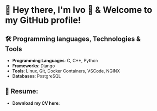 # 👋 Hey there, I'm Ivo 👋 & Welcome to my GitHub profile!

## 🛠️ Programming languages, Technologies & Tools
- **Programming Languages**: C, C++, Python
- **Frameworks**: Django
- **Tools**: Linux, Git, Docker Containers, VSCode, NGINX
- **Databases**: PostgreSQL

## 📃 Resume:
- **Download my CV here:**



